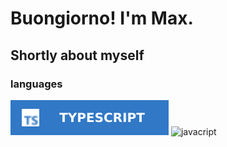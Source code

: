 # Buongiorno! I'm Max.

## Shortly about myself

### languages

![typescript](https://github.com/theshortman/theshortman/blob/main/assets/typescript-badge.svg)
![javacript](https://github.com/theshortman/theshortman/blob/main/assets/javacript-badge.svg)
